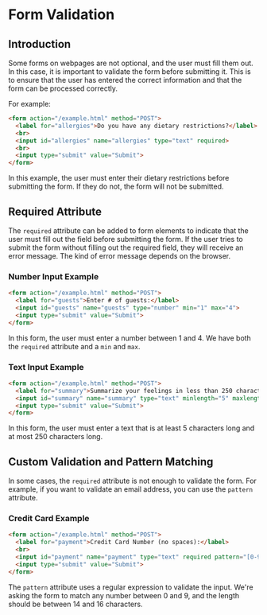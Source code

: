# Form Validation

## Introduction

Some forms on webpages are not optional, and the user must fill them out. In this case, it is important to validate the form before submitting it. This is to ensure that the user has entered the correct information and that the form can be processed correctly.

For example:

```html
<form action="/example.html" method="POST">
  <label for="allergies">Do you have any dietary restrictions?</label>
  <br>
  <input id="allergies" name="allergies" type="text" required>
  <br>
  <input type="submit" value="Submit">
</form>
```

In this example, the user must enter their dietary restrictions before submitting the form. If they do not, the form will not be submitted.

## Required Attribute

The `required` attribute can be added to form elements to indicate that the user must fill out the field before submitting the form. If the user tries to submit the form without filling out the required field, they will receive an error message. The kind of error message depends on the browser.

### Number Input Example

```html
<form action="/example.html" method="POST">
  <label for="guests">Enter # of guests:</label>
  <input id="guests" name="guests" type="number" min="1" max="4">
  <input type="submit" value="Submit">
</form>
```

In this form, the user must enter a number between 1 and 4. We have both the `required` attribute and a `min` and `max`.

### Text Input Example

```html
<form action="/example.html" method="POST">
  <label for="summary">Summarize your feelings in less than 250 characters</label>
  <input id="summary" name="summary" type="text" minlength="5" maxlength="250" required>
  <input type="submit" value="Submit">
</form>
```

In this form, the user must enter a text that is at least 5 characters long and at most 250 characters long.

## Custom Validation and Pattern Matching

In some cases, the `required` attribute is not enough to validate the form. For example, if you want to validate an email address, you can use the `pattern` attribute.

### Credit Card Example

```html
<form action="/example.html" method="POST">
  <label for="payment">Credit Card Number (no spaces):</label>
  <br>
  <input id="payment" name="payment" type="text" required pattern="[0-9]{14,16}">
  <input type="submit" value="Submit">
</form>
```

The `pattern` attribute uses a regular expression to validate the input. We're asking the form to match any number between 0 and 9, and the length should be between 14 and 16 characters.
